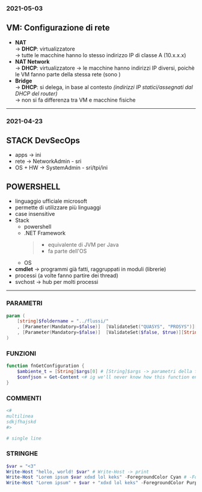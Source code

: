 ### 2021-05-03

## VM: Configurazione di rete

- **NAT**\
    -> **DHCP**: virtualizzatore\
    -> tutte le macchine hanno lo stesso indirizzo IP di classe A (10.x.x.x)
- **NAT Network**\
    -> **DHCP**: virtualizzatore
    -> le macchine hanno indirizzi IP diversi, poichè le VM fanno parte della stessa rete (sono )
- **Bridge**\
    -> **DHCP**: si delega, in base al contesto _(indirizzi IP statici/assegnati dal DHCP del router)_\
    -> non si fa differenza tra VM e macchine fisiche

---

### 2021-04-23

## STACK DevSecOps

- apps -> ini
- rete -> NetworkAdmin - sri
- OS + HW -> SystemAdmin - sri/tpi/ini

## POWERSHELL
- linguaggio ufficiale microsoft
- permette di utilizzare più linguaggi
- case insensitive
- Stack
    - powershell
    - .NET Framework 
        > - equivalente di JVM per Java
        > - fa parte dell'OS
    - OS
- **cmdlet** -> programmi già fatti, raggruppati in moduli (librerie)
- processi (a volte fanno partire dei thread)
- svchost -> hub per molti processi

---

### PARAMETRI
```powershell
param (
    [string]$foldername = "../flussi/"
    , [Parameter(Mandatory=$false)]  [ValidateSet("QUASYS", "PROSYS")][String]$ambiente = "QUASYS"
    , [Parameter(Mandatory=$false)]  [ValidateSet($false, $true)][String]$boolexesql = $false
)
```

### FUNZIONI
```powershell
function fnGetConfiguration {
    $ambiente_t = [String]$args[0] # [String]$args -> parametri della funzione
    $confjson = Get-Content <# ig we'll never know how this function ends :c#>
}
```

### COMMENTI
```powershell
<#
multilinea
sdkjfhajskd
#>

# single line
```

### STRINGHE

```powershell
$var = "<3"
Write-Host "hello, world! $var" # Write-Host -> print
Write-Host "Lorem ipsum $var xdxd lol keks" -ForegroundColor Cyan # -ForegroundColor Cyan  -> colored text omg cool!!!
Write-Host "Lorem ipsum" + $var + "xdxd lol keks" -ForegroundColor Purple # another concat method in case you didn't want to use the first one idk
```